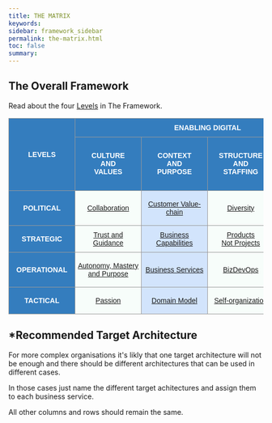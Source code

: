```yaml
---
title: THE MATRIX
keywords:
sidebar: framework_sidebar
permalink: the-matrix.html
toc: false
summary:
---
```

## The Overall Framework
Read about the four [Levels](the-time-perspective.html) in The Framework.
<style type="text/css">
.tg  {border-collapse:collapse;border-spacing:0;border-color:#999;}
.tg td{font-family:Arial, sans-serif;font-size:14px;padding:10px 5px;border-style:solid;border-width:1px;overflow:hidden;word-break:normal;border-color:#999;color:#444;background-color:#F7FDFA;}
.tg th{font-family:Arial, sans-serif;font-size:14px;font-weight:normal;padding:10px 5px;border-style:solid;border-width:1px;overflow:hidden;word-break:normal;border-color:#999;color:#fff;background-color:#26ADE4;}
.tg .tg-3is3{font-weight:bold;background-color:#347dbe;color:#ffffff;vertical-align:middle;text-align:center;min-width:120px}
.tg .tg-q8lq{background-color:#d2e4fc;vertical-align:middle;text-align:center;min-width:120px}
.tg .tg-wman{background-color:#347dbe;font-weight:bold;color:#ffffff;vertical-align:middle;text-align:center;min-width:120px}
.tg .tg-v1zw{background-color:#f7fdfa;vertical-align:middle;text-align:center;min-width:120px}
.tg .tg-v4f3{font-weight:bold;background-color:#347dbe;vertical-align:middle;text-align:center;min-width:120px}
.tg .tg-sh5m{font-weight:bold;background-color:#347dbe;vertical-align:middle;text-align:center;min-width:120px}
.tg .tg-r2hs{font-weight:bold;background-color:#347dbe;color:#ffffff;vertical-align:middle;text-align:center;min-width:120px}
.tg .tg-fwqm{font-weight:bold;background-color:#347dbe;color:#ffffff;vertical-align:middle;text-align:center;min-width:120px}
.tg .tg-v6kb{font-weight:bold;background-color:#347dbe;color:#ffffff;vertical-align:middle;text-align:center;min-width:120px}
.tg .tg-cw1h{background-color:#f7fdfa;vertical-align:middle;text-align:center;min-width:120px}
.tg .tg-y0xi{background-color:#c0c0c0;color:#ffffff;vertical-align:middle;text-align:center;min-width:120px}
</style>
<table class="tg">
  <tr>
    <th class="tg-v4f3" rowspan="3">LEVELS</th>
    <th class="tg-v4f3" colspan="4">ENABLING DIGITAL</th>
    <th class="tg-sh5m" colspan="4">BEING DIGITAL</th>
  </tr>
  <tr>
    <td class="tg-r2hs" rowspan="2">CULTURE<br>AND<br>VALUES</td>
    <td class="tg-3is3" rowspan="2">CONTEXT<br>AND<br>PURPOSE</td>
    <td class="tg-r2hs" rowspan="2">STRUCTURE<br>AND<br>STAFFING</td>
    <td class="tg-3is3" colspan="4">RECOMMENDED* TARGET ARCHITECTURE</td>
    <td class="tg-3is3" rowspan="2">CHANGE</td>
  </tr>
  <tr>
    <td class="tg-3is3">ARCHITECTURE<br>AND<br>DESIGN</td>
    <td class="tg-r2hs">BUILD</td>
    <td class="tg-3is3">SHIP</td>
    <td class="tg-r2hs">RUN</td>
  </tr>
  <tr>
    <td class="tg-v6kb">POLITICAL</td>
    <td class="tg-v1zw"><a href="collaboration.html" title=" ">Collaboration</a></td>
    <td class="tg-q8lq"><a href="customer-value-chain.html" title=" ">Customer Value-chain</a></td>
    <td class="tg-cw1h"><a href="diversity.html" title="Diversity is about to seize opportunities and overcome obstacles, take advantage of different skills, experiences and talents, equal rights, obligations and opportunities for all, regardless of background.">Diversity</a></td>
    <td class="tg-q8lq"><a href="evolutionary-architecture.html" title=" ">Evolutionary Architecture</a></td>
    <td class="tg-cw1h"><a href="dont-build-what-can-be-used-or-bought.html" title=" ">Don’t Build, What Can Be Used or Bought</a></td>
    <td class="tg-q8lq"><a href="created-and-proven-by-doing.html" title=" ">Created and Proven By Doing</a></td>
    <td class="tg-cw1h"><a href="public-cloud-only.html" title=" ">Public Cloud Only</a></td>
    <td class="tg-q8lq"><a href="first-principle.html" title="The benefit of "first principles" thinking? It allows you to innovate in clear leaps, rather than building small improvements onto something that already exists.">First Principle</a></td>
  </tr>
  <tr>
    <td class="tg-v6kb">STRATEGIC</td>
    <td class="tg-v1zw"><a href="trust-and-guidance.html" title="Imagine a world where people wake up inspired to go to work, a world in which trust and loyalty are the rule rather than the exception">Trust and Guidance</a></td>
    <td class="tg-q8lq"><a href="business-capabilities.html" title="A business capability defines what a business does at its core. This differs from “how” things are done or where they are done. Business capabilities are the core of the business architecture">Business Capabilities</a></td>
    <td class="tg-cw1h"><a href="products-not-projects.html" title="Products have a measurable ROI in terms of customer value, projects don't.">Products<br>Not Projects</a></td>
    <td class="tg-q8lq"><a href="microservices-architecture.html" title="The term Microservice Architecture has sprung up over the last few years to describe a particular way of designing software applications as suites of independently deployable services. While there is no precise definition of this architectural style, there are certain common characteristics around organization around business capability, automated deployment, intelligence in the endpoints, and decentralized control of languages and data.">Microservices Architecture</a></td>
    <td class="tg-cw1h"><a href="respect-the-bounded-context.html" title="Bounded Context is a central pattern in Domain-Driven Design. It is the focus of DDD's strategic design section which is all about dealing with large models and teams. DDD deals with large models by dividing them into different Bounded Contexts and being explicit about their interrelationships.">Respect The Bounded Context</a></td>
    <td class="tg-q8lq"><a href="optimize-for-speed.html" title=" ">Optimize for Speed</a></td>
    <td class="tg-cw1h"><a href="self-service-services.html" title="Self-service is over the phone, web, and email to facilitate customer interactions using automation. Self-service software and self-service apps (for example online banking apps, web portals with shops, self-service check-in at the airport) become increasingly common.">Self-service Services</a></td>
    <td class="tg-q8lq"><a href="outside-in.html" title=" ">Outside In</a></td>
  </tr>
  <tr>
    <td class="tg-v6kb">OPERATIONAL</td>
    <td class="tg-v1zw"><a href="autonomy-mastery-and-purpose.html" title="To motivate employees who work beyond basic tasks, give them these three factors to increase performance and satisfaction; Autonomy, Mastery and Purpose">Autonomy, Mastery and Purpose</a></td>
    <td class="tg-q8lq"><a href="business-services.html" title=" ">Business Services</a></td>
    <td class="tg-cw1h"><a href="bizdevops.html" title="For success, create and nurture product-centric teams that partner with both customers and business stakeholders, collectively owning the business outcome of the technology they produce.">BizDevOps</a></td>
    <td class="tg-q8lq"><a href="" title=" ">Event-driven Architecture Broker Topology
</a></td>
    <td class="tg-cw1h"><a href="technological-mastery.html" title="Mastery can only be attained through the development of a comprehensive knowledge or skill. It is the highest order of accomplishment in our craft. Mastery does not require you to be perfect, but it does require you to pursue perfection.">Technological Mastery</a></td>
    <td class="tg-q8lq"><a href="continuous-deployment.html" title=" ">Continuous Deployment</a></td>
    <td class="tg-cw1h"><a href="you-build-it-you-run-it.html" title=" ">“You Build It,<br>You Run It.”</a></td>
    <td class="tg-q8lq"><a href="metrics-driven.html" title="Peter Drucker, legendary management consultant, once said: What's measured, improves.">Metrics-Driven</a></td>
  </tr>
  <tr>
    <td class="tg-fwqm">TACTICAL</td>
    <td class="tg-cw1h"><a href="passion.html" title=" ">Passion</a></td>
    <td class="tg-q8lq"><a href="domain-model.html" title="At its worst business logic can be very complex. Rules and logic describe many different cases and slants of behavior, and it's this complexity that objects were designed to work with. A Domain Model creates a web of interconnected objects, where each object represents some meaningful individual, whether as large as a corporation or as small as a single line on an order form.">Domain Model</a></td>
    <td class="tg-cw1h"><a href="self-organization.html" title=" ">Self-organization</a></td>
    <td class="tg-q8lq"><a href="greenfield-legacy.html" title=" ">Greenfield<br>and Legacy</a></td>
    <td class="tg-cw1h"><a href="open-source-first.html" title=" ">Open Source First</a></td>
    <td class="tg-q8lq"><a href="deployment-release.html" title="The first thing to remember is that deployment does not equal release">Deployment Does Not Equal Release</a></td>
    <td class="tg-cw1h"><a href="one-platform.html" title=" ">One<br>Platform</a></td>
    <td class="tg-q8lq"><a href="time-to-customer-value.html" title=" ">Time to Customer Value</a></td>
</table>

## *Recommended Target Architecture
For more complex organisations it's likly that one target architecture will not be enough and there should be different architectures that can be used in different cases.

In those cases just name the different target achitectures and assign them to each business service.

All other columns and rows should remain the same.
